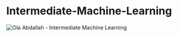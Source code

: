 # Intermediate-Machine-Learning

![Ola Abdallah - Intermediate Machine Learning](https://user-images.githubusercontent.com/52338861/176998382-4e5ae287-aba0-402c-8adf-6fe280180a10.png)
